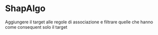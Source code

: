 # ShapAlgo

Aggiungere il target alle regole di associazione
e filtrare quelle che hanno come consequent solo il target 

